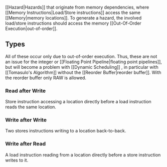 [[Hazard|Hazards]] that originate from memory dependencies, where [[Memory Instructions|Load/Store instructions]] access the same [[Memory|memory locations]]. To generate a hazard, the involved load/store instructions should access the memory [[Out-Of-Order Execution|out-of-order]].

## Types
All of these occur only due to out-of-order execution. Thus, these are not an issue for the integer or [[Floating Point Pipeline|floating point pipelines]], but will become a problem with [[Dynamic Scheduling]] , in particular with [[Tomasulo's Algorithm]] without the [[Reorder Buffer|reorder buffer]]. With the reorder buffer only RAW is allowed.

### Read after Write
Store instruction accessing a location directly before a load instruction reads the same location.

### Write after Write
Two stores instructions writing to a location back-to-back.

### Write after Read
A load instruction reading from a location directly before a store instruction writes to it.
